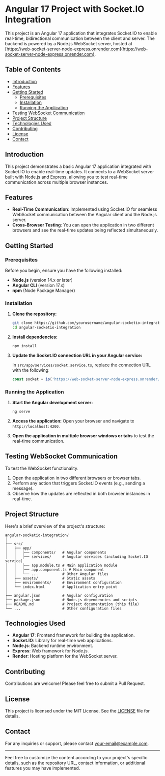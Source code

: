 

# Angular 17 Project with Socket.IO Integration

This project is an Angular 17 application that integrates Socket.IO to enable real-time, bidirectional communication between the client and server. The backend is powered by a Node.js WebSocket server, hosted at [https://web-socket-server-node-express.onrender.com](https://web-socket-server-node-express.onrender.com).

## Table of Contents
- [Introduction](#introduction)
- [Features](#features)
- [Getting Started](#getting-started)
  - [Prerequisites](#prerequisites)
  - [Installation](#installation)
  - [Running the Application](#running-the-application)
- [Testing WebSocket Communication](#testing-websocket-communication)
- [Project Structure](#project-structure)
- [Technologies Used](#technologies-used)
- [Contributing](#contributing)
- [License](#license)
- [Contact](#contact)

## Introduction

This project demonstrates a basic Angular 17 application integrated with Socket.IO to enable real-time updates. It connects to a WebSocket server built with Node.js and Express, allowing you to test real-time communication across multiple browser instances.

## Features

- **Real-Time Communication**: Implemented using Socket.IO for seamless WebSocket communication between the Angular client and the Node.js server.
- **Cross-Browser Testing**: You can open the application in two different browsers and see the real-time updates being reflected simultaneously.

## Getting Started

### Prerequisites

Before you begin, ensure you have the following installed:

- **Node.js** (version 14.x or later)
- **Angular CLI** (version 17.x)
- **npm** (Node Package Manager)

### Installation

1. **Clone the repository:**
   ```bash
   git clone https://github.com/yourusername/angular-socketio-integration.git
   cd angular-socketio-integration
   ```

2. **Install dependencies:**
   ```bash
   npm install
   ```

3. **Update the Socket.IO connection URL in your Angular service:**

   In `src/app/services/socket.service.ts`, replace the connection URL with the following:
   ```typescript
   const socket = io('https://web-socket-server-node-express.onrender.com');
   ```

### Running the Application

1. **Start the Angular development server:**
   ```bash
   ng serve
   ```

2. **Access the application:**
   Open your browser and navigate to `http://localhost:4200`.

3. **Open the application in multiple browser windows or tabs** to test the real-time communication.

## Testing WebSocket Communication

To test the WebSocket functionality:

1. Open the application in two different browsers or browser tabs.
2. Perform any action that triggers Socket.IO events (e.g., sending a message).
3. Observe how the updates are reflected in both browser instances in real-time.

## Project Structure

Here's a brief overview of the project's structure:

```
angular-socketio-integration/
│
├── src/
│   ├── app/
│   │   ├── components/   # Angular components
│   │   ├── services/     # Angular services (including Socket.IO service)
│   │   ├── app.module.ts # Main application module
│   │   ├── app.component.ts # Main component
│   │   └── ...           # Other Angular files
│   ├── assets/           # Static assets
│   ├── environments/     # Environment configuration
│   └── index.html        # Application entry point
│
├── angular.json          # Angular configuration
├── package.json          # Node.js dependencies and scripts
├── README.md             # Project documentation (this file)
└── ...                   # Other configuration files
```

## Technologies Used

- **Angular 17**: Frontend framework for building the application.
- **Socket.IO**: Library for real-time web applications.
- **Node.js**: Backend runtime environment.
- **Express**: Web framework for Node.js.
- **Render**: Hosting platform for the WebSocket server.

## Contributing

Contributions are welcome! Please feel free to submit a Pull Request.

## License

This project is licensed under the MIT License. See the [LICENSE](LICENSE) file for details.

## Contact

For any inquiries or support, please contact [your-email@example.com](mailto:your-email@example.com).

---

Feel free to customize the content according to your project's specific details, such as the repository URL, contact information, or additional features you may have implemented.
